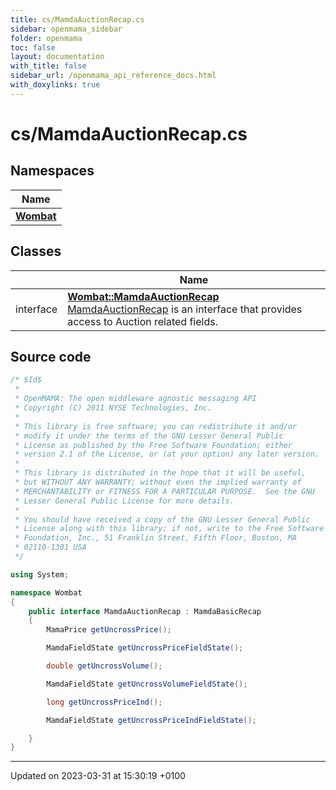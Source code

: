 ```yaml
---
title: cs/MamdaAuctionRecap.cs
sidebar: openmama_sidebar
folder: openmama
toc: false
layout: documentation
with_title: false
sidebar_url: /openmama_api_reference_docs.html
with_doxylinks: true
---
```


# cs/MamdaAuctionRecap.cs



## Namespaces

| Name           |
| -------------- |
| **[Wombat](namespaceWombat.html)**  |

## Classes

|                | Name           |
| -------------- | -------------- |
| interface | **[Wombat::MamdaAuctionRecap](interfaceWombat_1_1MamdaAuctionRecap.html)** <br>[MamdaAuctionRecap]() is an interface that provides access to Auction related fields.  |




## Source code

```csharp
/* $Id$
 *
 * OpenMAMA: The open middleware agnostic messaging API
 * Copyright (C) 2011 NYSE Technologies, Inc.
 *
 * This library is free software; you can redistribute it and/or
 * modify it under the terms of the GNU Lesser General Public
 * License as published by the Free Software Foundation; either
 * version 2.1 of the License, or (at your option) any later version.
 *
 * This library is distributed in the hope that it will be useful,
 * but WITHOUT ANY WARRANTY; without even the implied warranty of
 * MERCHANTABILITY or FITNESS FOR A PARTICULAR PURPOSE.  See the GNU
 * Lesser General Public License for more details.
 *
 * You should have received a copy of the GNU Lesser General Public
 * License along with this library; if not, write to the Free Software
 * Foundation, Inc., 51 Franklin Street, Fifth Floor, Boston, MA
 * 02110-1301 USA
 */

using System;

namespace Wombat
{
    public interface MamdaAuctionRecap : MamdaBasicRecap
    {
        MamaPrice getUncrossPrice();

        MamdaFieldState getUncrossPriceFieldState();

        double getUncrossVolume();

        MamdaFieldState getUncrossVolumeFieldState();

        long getUncrossPriceInd();

        MamdaFieldState getUncrossPriceIndFieldState();

    }
}
```


-------------------------------

Updated on 2023-03-31 at 15:30:19 +0100
